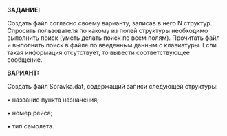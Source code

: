 **ЗАДАНИE:**

Создать файл согласно своему варианту, записав в него N структур. Спросить пользователя по какому из полей структуры необходимо выполнить поиск (уметь делать поиск по всем полям). Прочитать файл и выполнить поиск в файле по введенным данным с клавиатуры. Если такая информация отсутствует, то вывести соответствующее сообщение.

**ВАРИАНТ:**

Создать файл Spravka.dat, содержащий записи следующей структуры:

•	название пункта назначения; 

•	номер рейса;

•	тип самолета.

